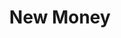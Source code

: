 ---
pid: fs386
title: New Money
location_transcription: Fed Bank
coordinates: "[-75.150035508184, 39.953283860266]"
zipcode: '19082'
gen_neighborhood: 
neighborhood: 
outside_phl: 'Upper Darby PA '
age: '28'
age_range: 20-29
instagram: 
image_file_name: fs_386.jpg
proposal_transcription: Show off how money has change over the years.  Rainbow $100
  bill.
topic: History
topic_summary: '0'
type: Other No Form
keywords_other: Money
credit: Wayne Threats
image_labels: 
twitter: 
facebook: 
permalink: "/monuments/fs386/"
layout: item-page
---